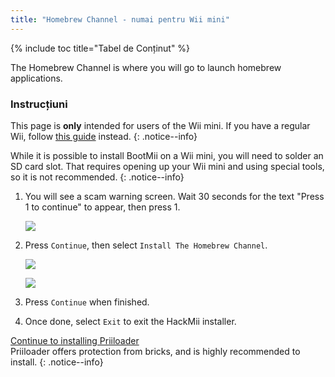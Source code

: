 ```yaml
---
title: "Homebrew Channel - numai pentru Wii mini"
---
```


{% include toc title="Tabel de Conținut" %}

The Homebrew Channel is where you will go to launch homebrew applications.

### Instrucțiuni
This page is **only** intended for users of the Wii mini. If you have a regular Wii, follow [this guide](hbc) instead.
{: .notice--info}

While it is possible to install BootMii on a Wii mini, you will need to solder an SD card slot. That requires opening up your Wii mini and using special tools, so it is not recommended.
{: .notice--info}

1. You will see a scam warning screen. Wait 30 seconds for the text "Press 1 to continue" to appear, then press 1.

    ![](/images/hackmii/scam.png)

1. Press `Continue`, then select `Install The Homebrew Channel`.

    ![](/images/hackmii/hbc_install.png)

    ![](/images/hackmii/hbc_install_ok.png)

1. Press `Continue` when finished.
1. Once done, select `Exit` to exit the HackMii installer.

[Continue to installing Priiloader](priiloader) <br> Priiloader offers protection from bricks, and is highly recommended to install.
{: .notice--info}
